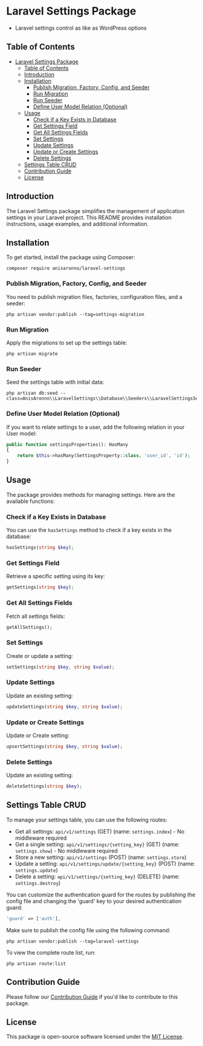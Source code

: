 # Laravel Settings Package
- Laravel settings control as like as WordPress options

## Table of Contents
- [Laravel Settings Package](#laravel-settings-package)
  - [Table of Contents](#table-of-contents)
  - [Introduction](#introduction)
  - [Installation](#installation)
    - [Publish Migration, Factory, Config, and Seeder](#publish-migration-factory-config-and-seeder)
    - [Run Migration](#run-migration)
    - [Run Seeder](#run-seeder)
    - [Define User Model Relation (Optional)](#define-user-model-relation-optional)
  - [Usage](#usage)
    - [Check if a Key Exists in Database](#check-if-a-key-exists-in-database)
    - [Get Settings Field](#get-settings-field)
    - [Get All Settings Fields](#get-all-settings-fields)
    - [Set Settings](#set-settings)
    - [Update Settings](#update-settings)
    - [Update or Create Settings](#update-or-create-settings)
    - [Delete Settings](#delete-settings)
  - [Settings Table CRUD](#settings-table-crud)
  - [Contribution Guide](#contribution-guide)
  - [License](#license)

## Introduction
The Laravel Settings package simplifies the management of application settings in your Laravel project. This README provides installation instructions, usage examples, and additional information.

## Installation
To get started, install the package using Composer:

```shell
composer require anisaronno/laravel-settings
```

### Publish Migration, Factory, Config, and Seeder
You need to publish migration files, factories, configuration files, and a seeder:

```shell
php artisan vendor:publish --tag=settings-migration
```

### Run Migration
Apply the migrations to set up the settings table:

```shell
php artisan migrate
```

### Run Seeder
Seed the settings table with initial data:

```shell
php artisan db:seed --class=AnisAronno\\LaravelSettings\\Database\\Seeders\\LaravelSettingsSeeder
```

### Define User Model Relation (Optional)
If you want to relate settings to a user, add the following relation in your User model:

```php
public function settingsProperties(): HasMany
{
    return $this->hasMany(SettingsProperty::class, 'user_id', 'id');
}
```

## Usage
The package provides methods for managing settings. Here are the available functions:

### Check if a Key Exists in Database
You can use the `hasSettings` method to check if a key exists in the database:

```php
hasSettings(string $key);
```

### Get Settings Field
Retrieve a specific setting using its key:

```php
getSettings(string $key);
```

### Get All Settings Fields
Fetch all settings fields:

```php
getAllSettings();
```

### Set Settings
Create or update a setting:

```php
setSettings(string $key, string $value);
```

### Update Settings
Update an existing setting:

```php
updateSettings(string $key, string $value);
```

### Update or Create Settings
Update or Create setting:

```php
upsertSettings(string $key, string $value);
```

### Delete Settings
Update an existing setting:

```php
deleteSettings(string $key);
```

## Settings Table CRUD
To manage your settings table, you can use the following routes:

- Get all settings: `api/v1/settings` (GET) (name: `settings.index`) - No middleware required
- Get a single setting: `api/v1/settings/{setting_key}` (GET) (name: `settings.show`) - No middleware required
- Store a new setting: `api/v1/settings` (POST) (name: `settings.store`)
- Update a setting: `api/v1/settings/update/{setting_key}` (POST) (name: `settings.update`)
- Delete a setting: `api/v1/settings/{setting_key}` (DELETE) (name: `settings.destroy`)

You can customize the authentication guard for the routes by publishing the config file and changing the 'guard' key to your desired authentication guard:

```php
'guard' => ['auth'],
```

Make sure to publish the config file using the following command:

```shell
php artisan vendor:publish --tag=laravel-settings
```

To view the complete route list, run:

```shell
php artisan route:list
```

## Contribution Guide
Please follow our [Contribution Guide](https://github.com/anisAronno/multipurpose-admin-panel-boilerplate/blob/develop/CONTRIBUTING.md) if you'd like to contribute to this package.

## License
This package is open-source software licensed under the [MIT License](https://opensource.org/licenses/MIT).